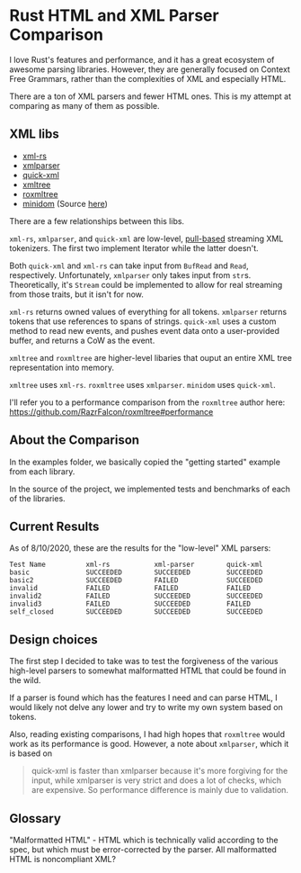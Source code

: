 # Rust HTML and XML Parser Comparison

I love Rust's features and performance, and it has a great ecosystem of awesome parsing libraries. However, they are generally focused on Context Free Grammars, rather than the complexities of XML and especially HTML.

There are a ton of XML parsers and fewer HTML ones. This is my attempt at comparing as many of them as possible.

## XML libs

- [xml-rs](https://github.com/netvl/xml-rs)
- [xmlparser](https://github.com/RazrFalcon/xmlparser)
- [quick-xml](https://github.com/tafia/quick-xml)
- [xmltree](https://github.com/eminence/xmltree-rs)
- [roxmltree](https://github.com/RazrFalcon/roxmltree)
- [minidom](https://docs.rs/minidom/0.12.0/minidom/) (Source [here](https://gitlab.com/xmpp-rs/xmpp-rs))

There are a few relationships between this libs.

`xml-rs`, `xmlparser`, and `quick-xml` are low-level, [pull-based](https://stackoverflow.com/questions/15895124/what-is-push-approach-and-pull-approach-to-parsing) streaming XML tokenizers. The first two implement Iterator while the latter doesn't.

Both `quick-xml` and `xml-rs` can take input from `BufRead` and `Read`, respectively. Unfortunately, `xmlparser` only takes input from `str`s. Theoretically, it's `Stream` could be implemented to allow for real streaming from those traits, but it isn't for now.

`xml-rs` returns owned values of everything for all tokens. `xmlparser` returns tokens that use references to spans of strings. `quick-xml` uses a custom method to read new events, and pushes event data onto a user-provided buffer, and returns a CoW as the event.

`xmltree` and `roxmltree` are higher-level libaries that ouput an entire XML tree representation into memory.

`xmltree` uses `xml-rs`. `roxmltree` uses `xmlparser`. `minidom` uses `quick-xml`.

I'll refer you to a performance comparison from the `roxmltree` author here: https://github.com/RazrFalcon/roxmltree#performance

## About the Comparison

In the examples folder, we basically copied the "getting started" example from each library.

In the source of the project, we implemented tests and benchmarks of each of the libraries.

## Current Results

As of 8/10/2020, these are the results for the "low-level" XML parsers:

```
Test Name          xml-rs           xml-parser        quick-xml
basic              SUCCEEDED        SUCCEEDED         SUCCEEDED
basic2             SUCCEEDED        FAILED            SUCCEEDED
invalid            FAILED           FAILED            FAILED
invalid2           FAILED           SUCCEEDED         SUCCEEDED
invalid3           FAILED           SUCCEEDED         FAILED
self_closed        SUCCEEDED        SUCCEEDED         SUCCEEDED
```

## Design choices

The first step I decided to take was to test the forgiveness of the various high-level parsers to somewhat malformatted HTML that could be found in the wild.

If a parser is found which has the features I need and can parse HTML, I would likely not delve any lower and try to write my own system based on tokens.

Also, reading existing comparisons, I had high hopes that `roxmltree` would work as its performance is good. However, a note about `xmlparser`, which it is based on

> quick-xml is faster than xmlparser because it's more forgiving for the input, while xmlparser is very strict and does a lot of checks, which are expensive. So performance difference is mainly due to validation.

## Glossary

"Malformatted HTML" - HTML which is technically valid according to the spec, but which must be error-corrected by the parser. All malformatted HTML is noncompliant XML?
